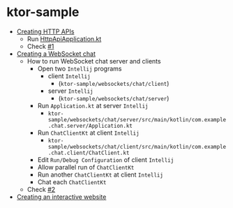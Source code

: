 # ktor-sample

- [Creating HTTP APIs](https://ktor.io/docs/creating-http-apis.html)
  - Run [HttpApiApplication.kt](./src/main/kotlin/com/example/HttpApiApplication.kt)
  - Check [#1](https://github.com/bossm0n5t3r/ktor-sample/pull/1)
- [Creating a WebSocket chat](https://ktor.io/docs/creating-web-socket-chat.html)
  - How to run WebSocket chat server and clients
    - Open two `Intellij` programs
      - client `Intellij`
        - (`ktor-sample/websockets/chat/client`)
      - server `Intellij`
        - (`ktor-sample/websockets/chat/server`)
    - Run `Application.kt` at server `Intellij`
      - `ktor-sample/websockets/chat/server/src/main/kotlin/com.example.chat.server/Application.kt`
    - Run `ChatClientKt` at client `Intellij`
      - `ktor-sample/websockets/chat/client/src/main/kotlin/com.example.chat.client/ChatClient.kt`
    - Edit `Run/Debug Configuration` of client `Intellij`
    - Allow parallel run of `ChatClientKt`
    - Run another `ChatClientKt` at client `Intellij`
    - Chat each `ChatClientKt`
  - Check [#2](https://github.com/bossm0n5t3r/ktor-sample/pull/2)
- [Creating an interactive website](https://ktor.io/docs/creating-interactive-website.html)
